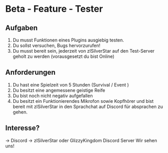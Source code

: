 # Beta - Feature - Tester

## Aufgaben
1. Du musst Funktionen eines Plugins ausgiebig testen.
2. Du sollst versuchen, Bugs hervorzurufen!
3. Du musst bereit sein, jederzeit von zlSilverStar auf den Test-Server geholt zu werden (vorausgesetzt du bist Online)

## Anforderungen
1. Du hast eine Spielzeit von 5 Stunden (Survival / Event )
2. Du besitzt eine angemessene geistige Reife
3. Du bist noch nicht negativ aufgefallen
4. Du besitzt ein Funktionierendes Mikrofon sowie Kopfhörer und bist bereit mit zlSilverStar in den Sprachchat auf Discord für absprachen zu gehen.


## Interesse?
-> Discord -> zlSilverStar oder GlizzyKingdom Discord Server
Wir sehen uns!
